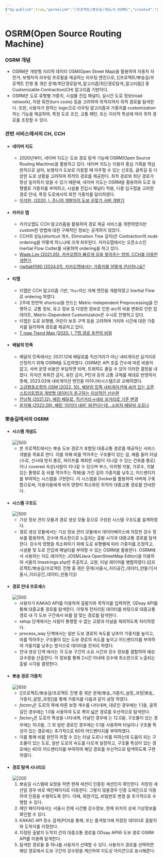 ```yaml
---
{"dg-publish":true,"permalink":"/프로젝트/뽀송길/개요/4_OSRM/","created":"2024-09-18T21:53:37.123+09:00"}
---
```


# OSRM(Open Source Routing Machine)
### OSRM 개념
- OSRM은 개방형 지리적 데이터 OSM(Open Street Map)을 활용하여 자동차 자전거, 보행자의 라우팅 프로필을 제공하는 라우팅 엔진으로,  [[프로젝트/뽀송길/프로젝트 진행 중 겪은 문제/최단경로탐색_알고리즘\|최단경로탐색_알고리즘]] 중 Customizable Contraction(CH) 알고리즘 기반이다.
- OSRM은 도로 유형별 가중치, 시설물 진입 패널티, 실시간 도로 정보(road network), 차량 회전(turn costs) 등을 고려하여 목적지까지 최적 경로를 탐색한다. 또한, 사용자가 원하는 logic으로 라우팅 알고리즘과 가중치를 customization 하는 기능을 제공하여, 특정 도로 조건, 교통 패턴, 또는 지리적 특성에 따라 최적 경로를 조정할 수 있다.
### 관련 서비스에서의 CH, CCH
- #### 네이버 지도
	- 2020년부터, 네이버 지도는 도보 경로 탐색 기능에 OSRM(Open Source Routing Machine)을 활용하고 있다. 네이버 지도는 이용자 중심 기획을 핵심 원칙으로 삼아, 보행자가 도보로 이동할 때 마주할 수 있는 신호등, 골목길 등 다양한 도로 상황을 고려하여 최적의 경로를 제공한다. 최적 경로와 최단 경로가 항상 일치하지 않을 수 있기 때문에, 네이버 지도는 OSRM을 활용하여 도로 유형별로 가중치를 부여하고, 시설물 진입시 패널티 적용, 다중 입구점을 고려한 경로 안내, 특정 도로에서의 회전 가중치를 달리하였다. 
	- [이석원, (2020, ). 주니어 개발자의 도보 길찾기 서버 개발기](https://deview.kr/2020/sessions/376)
- #### 카카오 맵
	- 카카오맵도 CCH 알고리즘을 활용하여 경로 제공 서비스를 개편하였지만 custom한 방법에 대한 구체적인 정보는 공개하지 않았다.
	- CCH의 성능(shortcut 개수, Elimination Tree 깊이)은 Contraction의 node ordering을 어떻게 하느냐에 크게 좌우된다. 카카오맵에서는 오픈소스인 Inertial Flow Cutter를 사용하여 ordering을 하고 있다.
	- [Wade.Lim (2021.05). 카카오맵이 빠르게 길을 찾아주는 방법: CCH를 이용한 개편기](https://tech.kakao.com/2021/05/10/kakaomap-cch/)
	- [rjwltakf090 (2024.01). 카카오맵에서는 가중치를 어떻게 관리하나요?](https://devtalk.kakao.com/t/topic/134636)
- #### 티맵
	- 티맵은 CCH 알고리즘 기반, `Thor`라는 자체 엔진을 개발하였고 Inertial Flow로 ordering 하였다.
	- 2주에 한번씩 shortcut을 만드는 Metric-Independent Preprocessing을 진행하고, 교통 정보, 유고 정보 등 다양한 정보로 인한 arc의 비용 변화로 인한 업데이트, Metric-Dependent Customization은 수시로 진행하고 있다.
	- 티맵은 도로 유형별, 어린이 보호 구역 등을 고려하며 거리와 시간에 대한 가중치를 달리하여 경로를 제공하고 있다.
	- [T map Trend Map (2020. ). T맵 경로 추천의 비밀](https://www.tmap.co.kr/static/trendmap_2020/tmap-story/2-02.html)
- #### 배달의 민족
	- 배달의 민족에서는 2021.12에 배달료를 직선거리가 아닌 내비게이션 실거리로 산정하기 위해 OSRM을 도입하였다. OSRM은 API 호출 건수에 따른 비용이 없고, 서버 운영 비용만 부담하면 되며, 트래픽도 줄일 수 있어 이러한 결정을 내렸다. 하지만 좌회전 금지, 유턴 금지, P턴과 등의 교통 규제를 제대로 반영하지 못해, 2023.02에 내비게이션 엔진을 아이나비시스템즈로 교체하였다.
	- [고급협동조합의 OSM (2022. 10). 배달의 민족 내비게이션에 숨어 있는 오픈스트리트맵과 개방형 데이터가 추구하는 이상적인 선순환](https://luxurycoop.tistory.com/175)
	- [전남혁 (2021.12). 배민 배달료, 직선거리→내비 실거리로 기준 변경](https://www.donga.com/news/article/all/20211226/110959441/1)
	- [윤지혜 (2022.09). 배민 '라이더 내비' 바꾼다는데...소비자 배달비 오르나](https://n.news.naver.com/mnews/article/008/0004798441?sid=105)
### 뽀송길에서의 OSRM
- #### 시스템 개념도
  ![|500](https://i.imgur.com/veu7JYq.png)
	- 본 프로젝트에서는 뽀송 도보 경로가 포함된 대중교통 경로를 제공하는 서비스 개발을 목표로 한다. 이를 위해 비를 막아주는 구조물이 있는 길, 예를 들어 터널(수로, 산사태 방지 통로, 파이프를 제외한 사람이 지나갈 수 있는 건축물 통로)이나 covered 속성(사람이 지나갈 수 있으며 부스, 아치형 지붕, 가로수, 지붕있는 통행로 등 비를 막아주는 객체)을 가진 길의 가중치를 낮추고, 어드밴티지를 부여하는 시스템을 구현한다. 이 시스템을 Docker를 활용하여 서버에 구축함으로써, 이용자들에게 비의 영향이 최소화된 최적의 대중교통 경로를 안내한다.
- #### 시스템 구조도
  ![|500](https://i.imgur.com/gUZHXlG.png)
	- 기상 정보 관리 모듈과 경로 생성 모듈 등으로 구성된 시스템 구조도를 설계하였다. 
	- 경로 생성 모듈에서는 기상 정보 관리 모듈에서 데이터베이스에 저장한 강수 정보를 활용하여, 강수에 최소한으로 노출되는 출발 시각과 대중교통 경로를 탐색한다. 강수의 영향을 최소화하기 위해 도로 유형별에 따라 가중치를 조정하고, 시설물 및 도로 진입에 패널티를 부여할 수 있는 OSRM을 활용한다. OSRM에서 사용하는 지도 레이어는 JOSM(Java OpenStreetMap Editor)을 이용하여 서울의 linestrings.shp만 추출하고, 교량, 터널 레이어를 병합하였다.([[프로젝트/뽀송길/프로젝트 진행 중 겪은 문제/서울시_지리공간_데이터_만들기\|서울시_지리공간_데이터_만들기]])
- #### 경로 안내 프로세스
  ![|500](https://i.imgur.com/c1RbWiK.png)
	- 사용자가 KAKAO API를 이용하여 출발지와 목적지를 입력하면, ODsay API를 통해 대중교통 경로를 탐색한다. 이렇게 전처리된 데이터를 바탕으로 대중교통 경로 내 각 도보 구간에서 비를 덜 맞는 경로를 탐색한다. 
	- setup 단계에서는 사람이 통행할 수 없는 교량과 터널을 제외하도록 처리하였다.
	- process_way 단계에서는 일반 도보 경로의 속도를 낮추어 가중치를 높이고, 비를 막아주는 구조물이 있는 도보 경로의 속도를 높이고 어드밴티지를 부여하여 가중치를 낮추는 방식으로 데이터를 전처리 하였다. 
	- 안내 생성 단계 에서는 각 도보 구간의 소요 시간과 강수 정보를 결합하여 예상 강수량을 산출한다. 이 정보를 통해 2시간 이내에 강수에 최소한으로 노출되는 출발 시각을 결정한다.
- #### 뽀송 경로 가중치
  ![|650](https://i.imgur.com/7VrHew7.png)
	- [[프로젝트/뽀송길/프로젝트 진행 중 겪은 문제/뽀송_가중치_설정_과정\|뽀송_가중치_설정_과정]]을 통해 가중치를 다음과 같이 설정 하였다.
	- $factor_1$은 도로의 폭에 따른 보정 계수를 나타내며, 대로인 경우에는 1.1을, 골목길인 경우에는 1.0을 사용하여 도로 폭이 넓은 경로를 우선적으로 탐색한다.
	- $factor_2$은 도로의 특성을 나타내며, 터널인 경우에 는 12.0을, 구조물이 있는 경우에는 10.0을, 그 외 일반 경로인 경우에는 0.1을 사용하며 터널이나 구조물 특성이 있는 경로에는 추가적으로 60의 어드밴티지를 부여하였다.
	- 이를 통해 비를 완전히 피할 수 있는 터널 도로나 비를 피하는데 도움이 되는 구조물이 있는 도로, 일반 도로의 속도를 다르게 설정하고, 구조물 특성이 있는 경로에는 60의 어드밴티지를 부여하여 해당 경로를 우선적으로 탐색하도록 구현하였다.
- #### 경로 탐색 시나리오
  ![|200](https://i.imgur.com/W8A9FLU.png)
	1. 뽀송길 시스템에 요청을 하면 현재 세션이 인증된 세션인지 확인한다. 저장된 세션일 경우 바로 메인페이지로 이동한다. 그렇지 않을경우 인증 도메인으로 이동하여 인증을 수행하도록 한다. 이때, 회원가입, 비밀번호 변경 을 추가적으로 수행할 수 있다. 
	2. 메인 페이지에서는 서울시 전체 시간별 강수정보, 현재 위치의 상세 기상정보를 확인할 수 있다. 
	3. KAKAO API 장소 검색(POI)을 통해, 또는 즐겨찾기에 저장된 데이터로 출발지와 도착지를 지정한다.
	4. 지정된 출발지 도착지 간의 대중교통 경로를 ODsay API와 도보 경로 OSRM API를 이용해 탐색한다. 
	5. 탐색한 경로들 중 하나를 사용자가 선택할 수 있다. 사용자가 경로를 선택하면 해당 경로에서 도보 구간의 강수량을 계산하여 지도상 아이콘으로 표시해준다.
